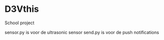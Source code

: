 # D3Vthis
School project

sensor.py is voor de ultrasonic sensor 
send.py is voor de push notifications
